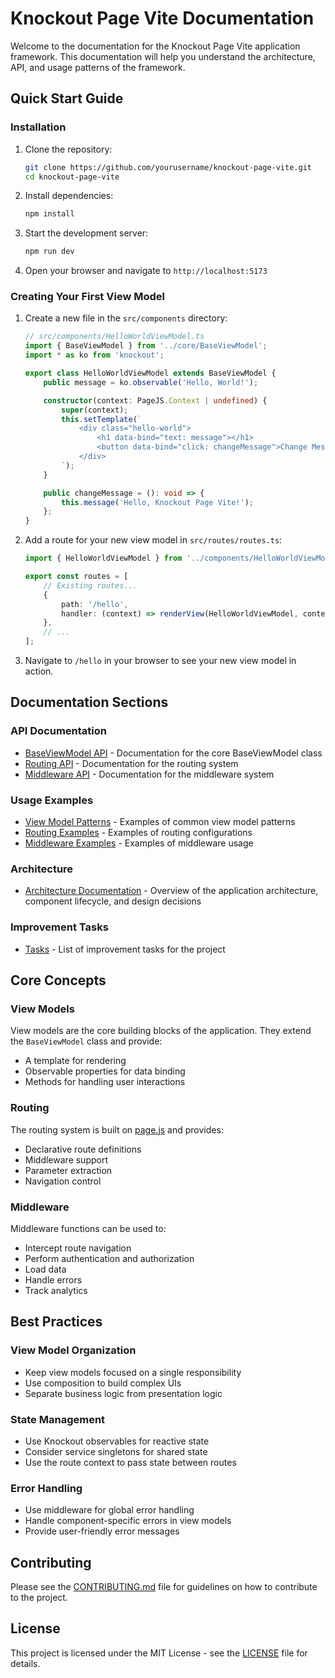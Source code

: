 # Knockout Page Vite Documentation

Welcome to the documentation for the Knockout Page Vite application framework. This documentation will help you understand the architecture, API, and usage patterns of the framework.

## Quick Start Guide

### Installation

1. Clone the repository:

    ```bash
    git clone https://github.com/yourusername/knockout-page-vite.git
    cd knockout-page-vite
    ```

2. Install dependencies:

    ```bash
    npm install
    ```

3. Start the development server:

    ```bash
    npm run dev
    ```

4. Open your browser and navigate to `http://localhost:5173`

### Creating Your First View Model

1. Create a new file in the `src/components` directory:

    ```typescript
    // src/components/HelloWorldViewModel.ts
    import { BaseViewModel } from '../core/BaseViewModel';
    import * as ko from 'knockout';

    export class HelloWorldViewModel extends BaseViewModel {
        public message = ko.observable('Hello, World!');

        constructor(context: PageJS.Context | undefined) {
            super(context);
            this.setTemplate(`
                <div class="hello-world">
                    <h1 data-bind="text: message"></h1>
                    <button data-bind="click: changeMessage">Change Message</button>
                </div>
            `);
        }

        public changeMessage = (): void => {
            this.message('Hello, Knockout Page Vite!');
        };
    }
    ```

2. Add a route for your new view model in `src/routes/routes.ts`:

    ```typescript
    import { HelloWorldViewModel } from '../components/HelloWorldViewModel';

    export const routes = [
        // Existing routes...
        {
            path: '/hello',
            handler: (context) => renderView(HelloWorldViewModel, context),
        },
        // ...
    ];
    ```

3. Navigate to `/hello` in your browser to see your new view model in action.

## Documentation Sections

### API Documentation

- [BaseViewModel API](api/BaseViewModel.md) - Documentation for the core BaseViewModel class
- [Routing API](api/Routing.md) - Documentation for the routing system
- [Middleware API](api/Middleware.md) - Documentation for the middleware system

### Usage Examples

- [View Model Patterns](examples/ViewModelPatterns.md) - Examples of common view model patterns
- [Routing Examples](examples/RoutingExamples.md) - Examples of routing configurations
- [Middleware Examples](examples/MiddlewareExamples.md) - Examples of middleware usage

### Architecture

- [Architecture Documentation](architecture.md) - Overview of the application architecture, component lifecycle, and design decisions

### Improvement Tasks

- [Tasks](tasks.md) - List of improvement tasks for the project

## Core Concepts

### View Models

View models are the core building blocks of the application. They extend the `BaseViewModel` class and provide:

- A template for rendering
- Observable properties for data binding
- Methods for handling user interactions

### Routing

The routing system is built on [page.js](https://github.com/visionmedia/page.js) and provides:

- Declarative route definitions
- Middleware support
- Parameter extraction
- Navigation control

### Middleware

Middleware functions can be used to:

- Intercept route navigation
- Perform authentication and authorization
- Load data
- Handle errors
- Track analytics

## Best Practices

### View Model Organization

- Keep view models focused on a single responsibility
- Use composition to build complex UIs
- Separate business logic from presentation logic

### State Management

- Use Knockout observables for reactive state
- Consider service singletons for shared state
- Use the route context to pass state between routes

### Error Handling

- Use middleware for global error handling
- Handle component-specific errors in view models
- Provide user-friendly error messages

## Contributing

Please see the [CONTRIBUTING.md](../CONTRIBUTING.md) file for guidelines on how to contribute to the project.

## License

This project is licensed under the MIT License - see the [LICENSE](../LICENSE) file for details.
